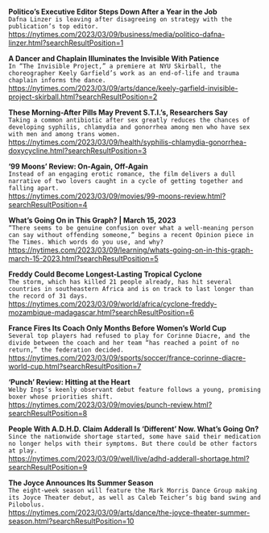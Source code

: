 **Politico’s Executive Editor Steps Down After a Year in the Job**\
`Dafna Linzer is leaving after disagreeing on strategy with the publication’s top editor.`\
https://nytimes.com/2023/03/09/business/media/politico-dafna-linzer.html?searchResultPosition=1

**A Dancer and Chaplain Illuminates the Invisible With Patience**\
`In “The Invisible Project,” a premiere at NYU Skirball, the choreographer Keely Garfield’s work as an end-of-life and trauma chaplain informs the dance.`\
https://nytimes.com/2023/03/09/arts/dance/keely-garfield-invisible-project-skirball.html?searchResultPosition=2

**These Morning-After Pills May Prevent S.T.I.’s, Researchers Say**\
`Taking a common antibiotic after sex greatly reduces the chances of developing syphilis, chlamydia and gonorrhea among men who have sex with men and among trans women.`\
https://nytimes.com/2023/03/09/health/syphilis-chlamydia-gonorrhea-doxycycline.html?searchResultPosition=3

**‘99 Moons’ Review: On-Again, Off-Again**\
`Instead of an engaging erotic romance, the film delivers a dull narrative of two lovers caught in a cycle of getting together and falling apart.`\
https://nytimes.com/2023/03/09/movies/99-moons-review.html?searchResultPosition=4

**What’s Going On in This Graph? | March 15, 2023**\
`“There seems to be genuine confusion over what a well-meaning person can say without offending someone,” begins a recent Opinion piece in The Times. Which words do you use, and why?`\
https://nytimes.com/2023/03/09/learning/whats-going-on-in-this-graph-march-15-2023.html?searchResultPosition=5

**Freddy Could Become Longest-Lasting Tropical Cyclone**\
`The storm, which has killed 21 people already, has hit several countries in southeastern Africa and is on track to last longer than the record of 31 days.`\
https://nytimes.com/2023/03/09/world/africa/cyclone-freddy-mozambique-madagascar.html?searchResultPosition=6

**France Fires Its Coach Only Months Before Women’s World Cup**\
`Several top players had refused to play for Corinne Diacre, and the divide between the coach and her team “has reached a point of no return,” the federation decided.`\
https://nytimes.com/2023/03/09/sports/soccer/france-corinne-diacre-world-cup.html?searchResultPosition=7

**‘Punch’ Review: Hitting at the Heart**\
`Welby Ings’s keenly observant debut feature follows a young, promising boxer whose priorities shift.`\
https://nytimes.com/2023/03/09/movies/punch-review.html?searchResultPosition=8

**People With A.D.H.D. Claim Adderall Is ‘Different’ Now. What’s Going On?**\
`Since the nationwide shortage started, some have said their medication no longer helps with their symptoms. But there could be other factors at play.`\
https://nytimes.com/2023/03/09/well/live/adhd-adderall-shortage.html?searchResultPosition=9

**The Joyce Announces Its Summer Season**\
`The eight-week season will feature the Mark Morris Dance Group making its Joyce Theater debut, as well as Caleb Teicher’s big band swing and Pilobolus.`\
https://nytimes.com/2023/03/09/arts/dance/the-joyce-theater-summer-season.html?searchResultPosition=10

